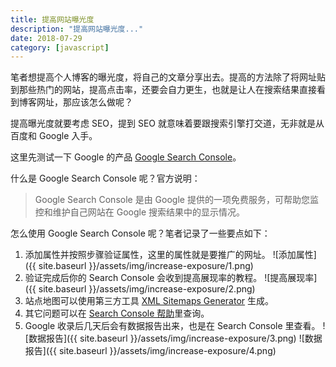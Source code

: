 ```yaml
---
title: 提高网站曝光度
description: "提高网站曝光度..."
date: 2018-07-29
category: [javascript]
---
```


笔者想提高个人博客的曝光度，将自己的文章分享出去。提高的方法除了将网址贴到那些热门的网站，提高点击率，还要会自力更生，也就是让人在搜索结果直接看到博客网址，那应该怎么做呢？

提高曝光度就要考虑 SEO，提到 SEO 就意味着要跟搜索引擎打交道，无非就是从百度和 Google 入手。

这里先测试一下 Google 的产品 [Google Search Console][1]。

什么是 Google Search Console 呢？官方说明：
> Google Search Console 是由 Google 提供的一项免费服务，可帮助您监控和维护自己网站在 Google 搜索结果中的显示情况。

怎么使用 Google Search Console 呢？笔者记录了一些要点如下：

1. 添加属性并按照步骤验证属性，这里的属性就是要推广的网址。
  ![添加属性]({{ site.baseurl }}/assets/img/increase-exposure/1.png)
2. 验证完成后你的 Search Console 会收到提高展现率的教程。
  ![提高展现率]({{ site.baseurl }}/assets/img/increase-exposure/2.png)
3. 站点地图可以使用第三方工具 [XML Sitemaps Generator][2] 生成。
4. 其它问题可以在 [Search Console 帮助][3]里查询。
5. Google 收录后几天后会有数据报告出来，也是在 Search Console 里查看。
  ![数据报告]({{ site.baseurl }}/assets/img/increase-exposure/3.png)
  ![数据报告]({{ site.baseurl }}/assets/img/increase-exposure/4.png)

  [1]: https://www.google.com/webmasters/tools/home?hl=zh
  [2]: https://www.xml-sitemaps.com/
  [3]: https://support.google.com/webmasters#topic=3309469